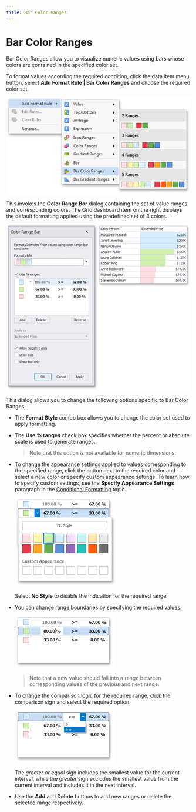 ```yaml
---
title: Bar Color Ranges
---
```

# Bar Color Ranges
Bar Color Ranges allow you to visualize numeric values using bars whose colors are contained in the specified color set.

To format values according the required condition, click the data item menu button, select **Add Format Rule | Bar Color Ranges** and choose the required color set.

![BarColorRanges_Menu](../../../../images/Img120036.png)

This invokes the **Color Range Bar** dialog containing the set of value ranges and corresponding colors. The Grid dashboard item on the right displays the default formatting applied using the predefined set of 3 colors.

![ConditionalFormatting_ColorRangeBarDialog](../../../../images/Img120018.png)

This dialog allows you to change the following options specific to Bar Color Ranges.
* The **Format Style** combo box allows you to change the color set used to apply formatting.
* The **Use % ranges** check box specifies whether the percent or absolute scale is used to generate ranges.
	
	> Note that this option is not available for numeric dimensions.
* To change the appearance settings applied to values corresponding to the specified range, click the button next to the required color and select a new color or specify custom appearance settings. To learn how to specify custom settings, see the **Specify Appearance Settings** paragraph in the [Conditional Formatting](../../../../../dashboard-for-desktop/articles/dashboard-designer/appearance-customization/conditional-formatting.md) topic.
	
	![BarColorRangeDialog_ChangeAppearance](../../../../images/Img120019.png)
	
	Select **No Style** to disable the indication for the required range.
* You can change range boundaries by specifying the required values.
	
	![ColorRangeSetDialog_ChangeRangeStop](../../../../images/Img118669.png)
	
	> Note that a new value should fall into a range between corresponding values of the previous and next range.
* To change the comparison logic for the required range, click the comparison sign and select the required option.
	
	![ColorRangeSetDialog_ChangeComparisonLogic](../../../../images/Img118670.png)
	
	The _greater or equal_ sign includes the smallest value for the current interval, while the _greater_ sign excludes the smallest value from the current interval and includes it in the next interval.
* Use the **Add** and **Delete** buttons to add new ranges or delete the selected range respectively.